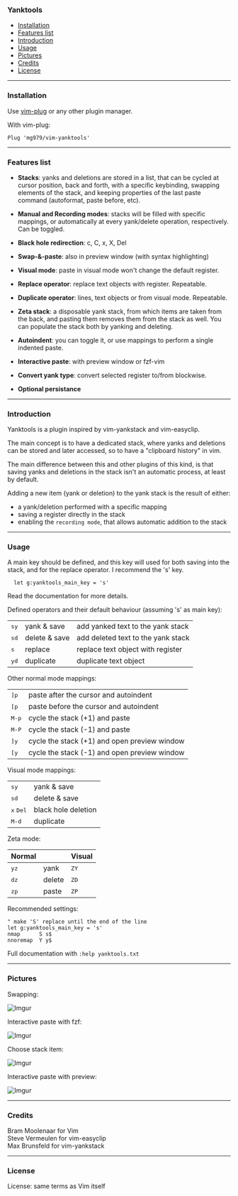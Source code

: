 ### Yanktools

<!-- vim-markdown-toc GFM -->

* [Installation](#installation)
* [Features list](#features-list)
* [Introduction](#introduction)
* [Usage](#usage)
* [Pictures](#pictures)
* [Credits](#credits)
* [License](#license)

<!-- vim-markdown-toc -->

----------------------------------------------------------------------------


### Installation

Use [vim-plug](https://github.com/junegunn/vim-plug) or any other plugin
manager.

With vim-plug:

    Plug 'mg979/vim-yanktools'



----------------------------------------------------------------------------


### Features list

* __Stacks__: yanks and deletions are stored in a list, that can be cycled at
  cursor position, back and forth, with a specific keybinding, swapping
  elements of the stack, and keeping properties of the last paste command
  (autoformat, paste before, etc).

* __Manual and Recording modes__: stacks will be filled with specific mappings,
  or automatically at every yank/delete operation, respectively. Can be
  toggled.

* __Black hole redirection__: c, C, x, X, Del

* __Swap-&-paste__: also in preview window (with syntax highlighting)

* __Visual mode__: paste in visual mode won't change the default register.

* __Replace operator__: replace text objects with register. Repeatable.

* __Duplicate operator__: lines, text objects or from visual mode. Repeatable.

* __Zeta stack__: a disposable yank stack, from which items are taken from the
  back, and pasting them removes them from the stack as well. You can populate
  the stack both by yanking and deleting.

* __Autoindent__: you can toggle it, or use mappings to perform a single
  indented paste.

* __Interactive paste__: with preview window or fzf-vim

* __Convert yank type__: convert selected register to/from blockwise.

* __Optional persistance__



----------------------------------------------------------------------------

### Introduction

Yanktools is a plugin inspired by vim-yankstack and vim-easyclip.

The main concept is to have a dedicated stack, where yanks and deletions can
be stored and later accessed, so to have a "clipboard history" in vim.

The main difference between this and other plugins of this kind, is that
saving yanks and deletions in the stack isn't an automatic process, at least by
default.

Adding a new item (yank or deletion) to the yank stack is the result of
either:

* a yank/deletion performed with a specific mapping
* saving a register directly in the stack
* enabling the `recording mode`, that allows automatic addition to the stack


----------------------------------------------------------------------------


### Usage

A main key should be defined, and this key will used for both saving into the
stack, and for the replace operator. I recommend the 's' key.

      let g:yanktools_main_key = 's'

Read the documentation for more details.

Defined operators and their default behaviour (assuming 's' as main key):

||||
|-|-|-|
| <kbd>sy</kbd> | yank & save   | add yanked text to the yank stack |
| <kbd>sd</kbd> | delete & save | add deleted text to the yank stack |
| <kbd>s</kbd>  | replace       | replace text object with register |
| <kbd>yd</kbd> | duplicate     | duplicate text object |

Other normal mode mappings:

|||
|-|-|
| <kbd>]p</kbd>        |  paste after the cursor and autoindent |
| <kbd>[p</kbd>        |  paste before the cursor and autoindent |
| <kbd>M-p</kbd>     |  cycle the stack (+1) and paste |
| <kbd>M-P</kbd>     |  cycle the stack (-1) and paste |
| <kbd>]y</kbd>        |  cycle the stack (+1) and open preview window |
| <kbd>[y</kbd>        |  cycle the stack (-1) and open preview window |

Visual mode mappings:

|||
|-|-|
| <kbd>sy</kbd>        |  yank & save |
| <kbd>sd</kbd>        |  delete & save |
| <kbd>x</kbd> <kbd>Del</kbd> |    black hole deletion |
| <kbd>M-d</kbd>     |  duplicate |

Zeta mode:

|Normal||Visual|
|-|-|-|
| <kbd>yz</kbd>        | yank         | <kbd>ZY</kbd> |
| <kbd>dz</kbd>        | delete       | <kbd>ZD</kbd> |
| <kbd>zp</kbd>        | paste        | <kbd>ZP</kbd> |

Recommended settings:
 
    " make 'S' replace until the end of the line
    let g:yanktools_main_key = 's'
    nmap      S s$
    nnoremap  Y y$


Full documentation with `:help yanktools.txt`

----------------------------------------------------------------------------

### Pictures

Swapping:

![Imgur](https://i.imgur.com/FP2goLu.gif)

Interactive paste with fzf:

![Imgur](https://i.imgur.com/SE0TDg4.png)

Choose stack item:

![Imgur](https://i.imgur.com/NAIVBRp.gif)

Interactive paste with preview:

![Imgur](https://i.imgur.com/QmmQXHb.gif)

----------------------------------------------------------------------------


### Credits

Bram Moolenaar for Vim  
Steve Vermeulen for vim-easyclip  
Max Brunsfeld for vim-yankstack  


----------------------------------------------------------------------------


### License

License: same terms as Vim itself
